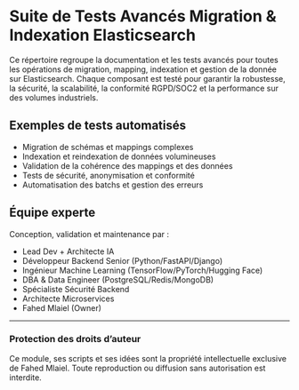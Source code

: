 # Suite de Tests Avancés Migration & Indexation Elasticsearch

Ce répertoire regroupe la documentation et les tests avancés pour toutes les opérations de migration, mapping, indexation et gestion de la donnée sur Elasticsearch. Chaque composant est testé pour garantir la robustesse, la sécurité, la scalabilité, la conformité RGPD/SOC2 et la performance sur des volumes industriels.

## Exemples de tests automatisés
- Migration de schémas et mappings complexes
- Indexation et reindexation de données volumineuses
- Validation de la cohérence des mappings et des données
- Tests de sécurité, anonymisation et conformité
- Automatisation des batchs et gestion des erreurs

## Équipe experte
Conception, validation et maintenance par :
- Lead Dev + Architecte IA
- Développeur Backend Senior (Python/FastAPI/Django)
- Ingénieur Machine Learning (TensorFlow/PyTorch/Hugging Face)
- DBA & Data Engineer (PostgreSQL/Redis/MongoDB)
- Spécialiste Sécurité Backend
- Architecte Microservices
- Fahed Mlaiel (Owner)

---
### Protection des droits d’auteur
Ce module, ses scripts et ses idées sont la propriété intellectuelle exclusive de Fahed Mlaiel. Toute reproduction ou diffusion sans autorisation est interdite.
